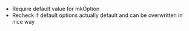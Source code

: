 * Require default value for mkOption
* Recheck if default options actually default and can be overwritten in nice way